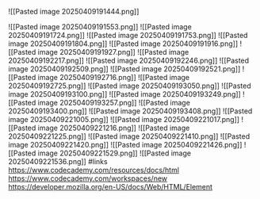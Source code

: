 ![[Pasted image 20250409191444.png]]

![[Pasted image 20250409191553.png]]
![[Pasted image 20250409191724.png]]
![[Pasted image 20250409191753.png]]
![[Pasted image 20250409191804.png]]
![[Pasted image 20250409191916.png]]
![[Pasted image 20250409191927.png]]
![[Pasted image 20250409192217.png]]
![[Pasted image 20250409192246.png]]
![[Pasted image 20250409192509.png]]
![[Pasted image 20250409192521.png]]
![[Pasted image 20250409192716.png]]
![[Pasted image 20250409192725.png]]
![[Pasted image 20250409193050.png]]
![[Pasted image 20250409193100.png]]
![[Pasted image 20250409193249.png]]
![[Pasted image 20250409193257.png]]
![[Pasted image 20250409193400.png]]
![[Pasted image 20250409193408.png]]
![[Pasted image 20250409221005.png]]
![[Pasted image 20250409221017.png]]
![[Pasted image 20250409221216.png]]
![[Pasted image 20250409221225.png]]
![[Pasted image 20250409221410.png]]
![[Pasted image 20250409221420.png]]
![[Pasted image 20250409221426.png]]
![[Pasted image 20250409221529.png]]
![[Pasted image 20250409221536.png]]
#links
https://www.codecademy.com/resources/docs/html
https://www.codecademy.com/workspaces/new
https://developer.mozilla.org/en-US/docs/Web/HTML/Element

